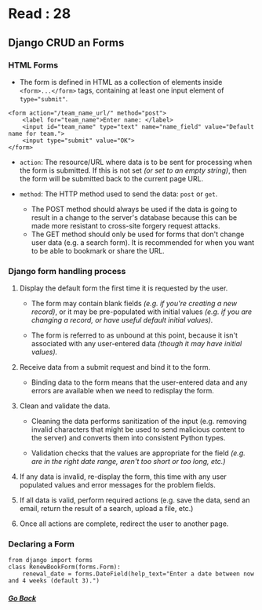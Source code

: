# Read : 28

## Django CRUD an Forms

### HTML Forms

- The form is defined in HTML as a collection of elements inside `<form>...</form>` tags, containing at least one input element of `type="submit"`.

```
<form action="/team_name_url/" method="post">
    <label for="team_name">Enter name: </label>
    <input id="team_name" type="text" name="name_field" value="Default name for team.">
    <input type="submit" value="OK">
</form>
```

- `action`: The resource/URL where data is to be sent for processing when the form is submitted. If this is not set *(or set to an empty string)*, then the form will be submitted back to the current page URL.

- `method`: The HTTP method used to send the data: `post` or `get`.

    - The POST method should always be used if the data is going to result in a change to the server's database because this can be made more resistant to cross-site forgery request attacks.
    - The GET method should only be used for forms that don't change user data (e.g. a search form). It is recommended for when you want to be able to bookmark or share the URL.


### Django form handling process


1. Display the default form the first time it is requested by the user.

   - The form may contain blank fields *(e.g. if you're creating a new record)*, or it may be pre-populated with initial values *(e.g. if you are changing a record, or have useful default initial values).*

   - The form is referred to as unbound at this point, because it isn't associated with any user-entered data *(though it may have initial values).*

2. Receive data from a submit request and bind it to the form.

   - Binding data to the form means that the user-entered data and any errors are available when we need to redisplay the form.


3. Clean and validate the data.

   - Cleaning the data performs sanitization of the input (e.g. removing invalid characters that might be used to send malicious content to the server) and converts them into consistent Python types.

   - Validation checks that the values are appropriate for the field *(e.g. are in the right date range, aren't too short or too long, etc.)*

4. If any data is invalid, re-display the form, this time with any user populated values and error messages for the problem fields.

5. If all data is valid, perform required actions (e.g. save the data, send an email, return the result of a search, upload a file, etc.)

6. Once all actions are complete, redirect the user to another page.

### Declaring a Form
```
from django import forms
class RenewBookForm(forms.Form):
    renewal_date = forms.DateField(help_text="Enter a date between now and 4 weeks (default 3).")
```

##### [Go Back](code_401_reading_notes.md)